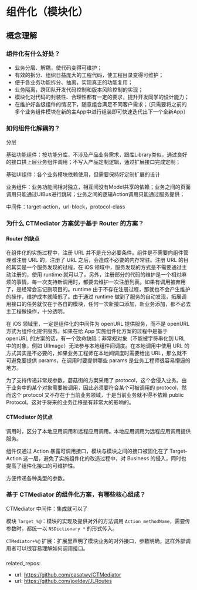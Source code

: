 # 组件化（模块化）

## 概念理解

### 组件化有什么好处？

- 业务分层、解耦，使代码变得可维护；
- 有效的拆分、组织日益庞大的工程代码，使工程目录变得可维护；
- 便于各业务功能拆分、抽离，实现真正的功能复用；
- 业务隔离，跨团队开发代码控制和版本风险控制的实现；
- 模块化对代码的封装性、合理性都有一定的要求，提升开发同学的设计能力；
- 在维护好各级组件的情况下，随意组合满足不同客户需求；（只需要将之前的多个业务组件模块在新的主App中进行组装即可快速迭代出下一个全新App）



### 如何组件化解耦的？

分层

基础功能组件：按功能分库，不涉及产品业务需求，跟库Library类似，通过良好的接口拱上层业务组件调用；不写入产品定制逻辑，通过扩展接口完成定制；

基础UI组件：各个业务模块依赖使用，但需要保持好定制扩展的设计

业务组件：业务功能间相对独立，相互间没有Model共享的依赖；业务之间的页面调用只能通过UIBus进行跳转；业务之间的逻辑Action调用只能通过服务提供；

中间件：target-action，url-block，protocol-class



### 为什么 CTMediator 方案优于基于 Router 的方案？

#### Router 的缺点

在组件化的实施过程中，注册 URL 并不是充分必要条件。组件是不需要向组件管理器注册 URL 的，注册了 URL 之后，会造成不必要的内存常驻。注册 URL 的目的其实是一个服务发现的过程，在 iOS 领域中，服务发现的方式是不需要通过主动注册的，使用 runtime 就可以了。另外，注册部分的代码的维护是一个相对麻烦的事情，每一次支持新调用时，都要去维护一次注册列表。如果有调用被弃用了，是经常会忘记删项目的。runtime 由于不存在注册过程，那就也不会产生维护的操作，维护成本就降低了。由于通过 runtime 做到了服务的自动发现，拓展调用接口的任务就仅在于各自的模块，任何一次新接口添加，新业务添加，都不必去主工程做操作，十分透明。

在 iOS 领域里，一定是组件化的中间件为 openURL 提供服务，而不是 openURL 方式为组件化提供服务。如果在给 App 实施组件化方案的过程中是基于 openURL 的方案的话，有一个致命缺陷：非常规对象（不能被字符串化到 URL 中的对象，例如 UIImage）无法参与本地组件间调度。在本地调用中使用 URL 的方式其实是不必要的，如果业务工程师在本地间调度时需要给出 URL，那么就不可避免要提供 params，在调用时要提供哪些 params 是业务工程师很容易懵逼的地方。

为了支持传递非常规参数，蘑菇街的方案采用了 protocol，这个会侵入业务。由于业务中的某个对象需要被调用，因此必须要符合某个可被调用的 protocol，然而这个 protocol 又不存在于当前业务领域，于是当前业务就不得不依赖 public Protocol。这对于将来的业务迁移是有非常大的影响的。

#### CTMediator 的优点

调用时，区分了本地应用调用和远程应用调用。本地应用调用为远程应用调用提供服务。

组件仅通过 Action 暴露可调用接口，模块与模块之间的接口被固化在了 Target-Action 这一层，避免了实施组件化的改造过程中，对 Business 的侵入，同时也提高了组件化接口的可维护性。

方便传递各种类型的参数。



### 基于 CTMediator 的组件化方案，有哪些核心组成？

CTMediator 中间件：集成就可以了

模块 `Target_%@`：模块的实现及提供对外的方法调用 `Action_methodName`，需要传参数时，都统一以 `NSDictionary *` 的形式传入。

`CTMediator+%@` 扩展：扩展里声明了模块业务的对外接口，参数明确，这样外部调用者可以很容易理解如何调用接口。



### 





related_repos:
  - url: https://github.com/casatwy/CTMediator
  - url: https://github.com/joeldev/JLRoutes
